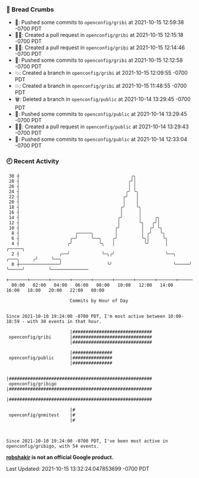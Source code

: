 ### 🍞 Bread Crumbs

 * 🚢: Pushed some commits to `openconfig/gribi` at 2021-10-15 12:59:38 -0700 PDT
 * ✍🏼: Created a pull request in `openconfig/gribi` at 2021-10-15 12:15:18 -0700 PDT
 * ✍🏼: Created a pull request in `openconfig/gribi` at 2021-10-15 12:14:46 -0700 PDT
 * 🚢: Pushed some commits to `openconfig/gribi` at 2021-10-15 12:12:58 -0700 PDT
 * 💥: Created a branch in `openconfig/gribi` at 2021-10-15 12:09:55 -0700 PDT
 * 💥: Created a branch in `openconfig/gribi` at 2021-10-15 11:48:55 -0700 PDT
 * 🗑: Deleted a branch in `openconfig/public` at 2021-10-14 13:29:45 -0700 PDT
 * 🚢: Pushed some commits to `openconfig/public` at 2021-10-14 13:29:45 -0700 PDT
 * ✍🏼: Created a pull request in `openconfig/public` at 2021-10-14 13:29:43 -0700 PDT
 * 🚢: Pushed some commits to `openconfig/public` at 2021-10-14 12:33:04 -0700 PDT

### 🕘 Recent Activity
```
 30 ┼                                          ╭╮
 28 ┤                                         ╭╯│
 26 ┤                                         │ │
 24 ┤                                        ╭╯ ╰╮
 22 ┤                                       ╭╯   │
 20 ┤                                       │    │
 18 ┤                                      ╭╯    ╰╮
 16 ┤                                      │      │
 14 ┤                                     ╭╯      │     ╭╮
 12 ┤                                     │       ╰╮   ╭╯│
 10 ┤                                    ╭╯        │  ╭╯ ╰╮
  8 ┤                     ╭─────╮        │         │ ╭╯   ╰╮
  6 ┤                   ╭─╯     ╰──╮    ╭╯         ╰╮│     ╰╮
  4 ┤                  ╭╯          ╰╮   │           ╰╯      │                   ╭─────╮
  2 ┤               ╭──╯            ╰─╮╭╯                   ╰──╮     ╭───╮     ╭╯     ╰──╮
  0 ┼───────────────╯                 ╰╯                       ╰─────╯   ╰─────╯         ╰──────────────
    +───────+───────+───────+───────+───────+───────+───────+───────+───────+───────+───────+───────+────
  00:00   02:00   04:00   06:00   08:00   10:00   12:00   14:00   16:00   18:00   20:00   22:00   00:00   

						Commits by Hour of Day


Since 2021-10-10 19:24:00 -0700 PDT, I'm most active between 10:00-10:59 - with 30 events in that hour.

```



```
                        |##############################
 openconfig/gribi       |##############################
                        |##############################

                        |###############
 openconfig/public      |###############
                        |###############

                        |######################################################
 openconfig/gribigo     |######################################################
                        |######################################################

                        |#
 openconfig/gnmitest    |#
                        |#



Since 2021-10-10 19:24:00 -0700 PDT, I've been most active in openconfig/gribigo, with 54 events.

```
**[robshakir](mailto:robjs@google.com) is not an official Google product.**  


Last Updated: 2021-10-15 13:32:24.047853699 -0700 PDT
